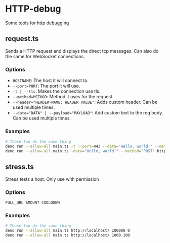 # HTTP-debug
Some tools for http debugging

## request.ts
Sends a HTTP request and displays the direct tcp messages. Can also do the same for WebSocket connections.

### Options
- `HOSTNAME`: The host it will connect to.
- `--port=PORT`: The port it will use.
- `-t | --tls`: Makes the connection use tls.
- `--method=METHOD`: Method it uses for the request.
- `--header="HEADER-NAME: HEADER VALUE"`: Adds custom header. Can be used multiple times.
- `--data="DATA" | --payload="PAYLOAD"`: Add custom text to the req body. Can be used multiple times.

### Examples
```bash
# These two do the same thing
deno run --allow-all main.ts -t --port=443 --data="Hello, world!" --method="POST" --path=hello example.com
deno run --allow-all main.ts -data="Hello, world!" --method="POST" https://example.com/hello
```

## stress.ts
Stress tests a host. Only use with permission

### Options
`FULL_URL AMOUNT COOLDOWN`

### Examples
```bash
# These two do the same thing
deno run --allow-all main.ts http://localhost/ 100000 0
deno run --allow-all main.ts http://localhost/ 1000 100
```

